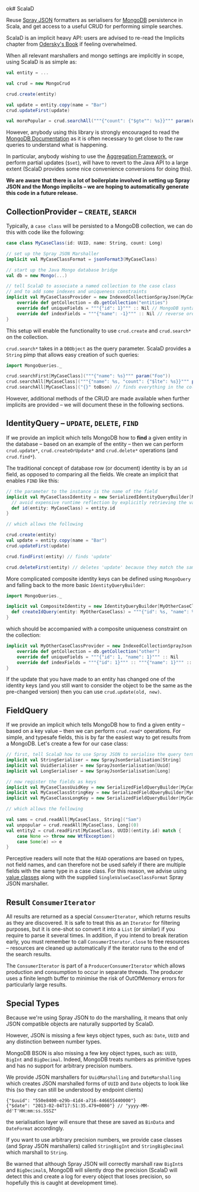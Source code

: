 ok# ScalaD

Reuse [Spray JSON](http://github.com/spray/spray-json/) formatters as serialisers for [MongoDB](http://www.mongodb.org) persistence in Scala, and get access to a useful CRUD for performing simple searches.

ScalaD is an implicit heavy API: users are advised to re-read the Implicits chapter from [Odersky's Book](http://www.amazon.com/dp/0981531644) if feeling overwhelmed.


When all relevant marshallers and mongo settings are implicitly in scope, using ScalaD is as simple as:

```scala
val entity = ...

val crud = new MongoCrud

crud.create(entity)

val update = entity.copy(name = "Bar")
crud.updateFirst(update)

val morePopular = crud.searchAll("""{"count": {"$gte"": %s}}""" param(update.count))
```

However, anybody using this library is strongly encouraged to read the [MongoDB Documentation](http://docs.mongodb.org/manual/) as it is often necessary to get close to the raw queries to understand what is happening.

In particular, anybody wishing to use the [Aggregation Framework](http://docs.mongodb.org/manual/applications/aggregation/), or perform partial updates (`$set`), will have to revert to the Java API to a large extent (ScalaD provides some nice convenience conversions for doing this).

**We are aware that there is a lot of boilerplate involved in setting up Spray JSON and the Mongo implicits – we are hoping to automatically generate this code in a future release.**


## CollectionProvider – `CREATE`, `SEARCH`

Typically, a `case class` will be persisted to a MongoDB collection, we can do this with code like the following:

```scala
case class MyCaseClass(id: UUID, name: String, count: Long)

// set up the Spray JSON Marshaller
implicit val MyCaseClassFormat = jsonFormat3(MyCaseClass)

// start up the Java Mongo database bridge
val db = new Mongo(...)

// tell ScalaD to associate a named collection to the case class
// and to add some indexes and uniqueness constraints
implicit val MyCaseClassProvider = new IndexedCollectionSprayJson[MyCaseClass] {
    override def getCollection = db.getCollection("entities")
    override def uniqueFields = """{"id": 1}""" :: Nil // MongoDB syntax
    override def indexFields = """{"name": -1}""" :: Nil // reverse order index
}
```

This setup will enable the functionality to use `crud.create` and `crud.search*` on the collection.

`crud.search*` takes in a `DBObject` as the query parameter. ScalaD provides a `String` pimp that allows easy creation of such queries:

```scala
import MongoQueries._

crud.searchFirst[MyCaseClass]("""{"name": %s}""" param("Foo"))
crud.searchAll[MyCaseClass]("""{"name": %s, "count": {"$lte": %s}}""" params("Foo", 1000))
crud.searchAll[MyCaseClass]("{}" toBson) // finds everything in the collection
```

However, additional methods of the CRUD are made available when further implicits are provided – we will document these in the following sections.


## IdentityQuery – `UPDATE`, `DELETE`, `FIND`


If we provide an implicit which tells MongoDB how to **find** a given entity in the database – based on an example of the entity – then we can perform `crud.update*`, `crud.createOrUpdate*` and `crud.delete*` operations (and `crud.find*`).

The traditional concept of database row (or document) identity is by an `id` field, as opposed to comparing all the fields. We create an implicit that enables `FIND` like this:

```scala
// the parameter to the instance is the name of the field
implicit val MyCaseClassIdentity = new SerializedIdentityQueryBuilder[MyCaseClass, UUID]("id") {
  // avoid expensive runtime reflection by explicitly retrieving the value
  def id(entity: MyCaseClass) = entity.id
}

// which allows the following

crud.create(entity)
val update = entity.copy(name = "Bar")
crud.updateFirst(update)

crud.findFirst(entity) // finds 'update'

crud.deleteFirst(entity) // deletes 'update' because they match the same MongoDB query
```



More complicated composite identity keys can be defined using `MongoQuery` and falling back to the more basic `IdentityQueryBuilder`:

```scala
import MongoQueries._

implicit val CompositeIdentity = new IdentityQueryBuilder[MyOtherCaseClass] {
  def createIdQuery(entity: MyOtherCaseClass) = """{"id": %s, "name": %s}""" params(entity.id, entity.name)
}
```

which should be accompanied with a composite uniqueness constraint on the collection:

```scala
implicit val MyOtherCaseClassProvider = new IndexedCollectionSprayJson[MyOtherCaseClass] {
    override def getCollection = db.getCollection("other")
    override def uniqueFields = """{"id": 1, "name": 1}""" :: Nil
    override def indexFields = """{"id": 1}""" :: """{"name": 1}""" :: Nil // individual indexes still needed for key based lookups
}
```

If the update that you have made to an entity has changed one of the identity keys (and you still want to consider the object to be the same as the pre-changed version) then you can use `crud.update(old, new)`.


## FieldQuery

If we provide an implicit which tells MongoDB how to find a given entity – based on a key value – then we can perform `crud.read*` operations. For simple, and typesafe fields, this is by far the easiest way to get results from a MongoDB. Let's create a few for our case class:

```scala
// first, tell ScalaD how to use Spray JSON to serialise the query terms
implicit val StringSerialiser = new SprayJsonSerialisation[String]
implicit val UuidSerialiser = new SprayJsonSerialisation[Uuid]
implicit val LongSerialiser = new SprayJsonSerialisation[Long]

// now register the fields as keys
implicit val MyCaseClassUuidKey = new SerializedFieldQueryBuilder[MyCaseClass, UUID]("id")
implicit val MyCaseClassStringKey = new SerializedFieldQueryBuilder[MyCaseClass, String]("name")
implicit val MyCaseClassLongKey = new SerializedFieldQueryBuilder[MyCaseClass, Long]("count")

// which allows the following

val sams = crud.readAll[MyCaseClass, String]("Sam")
val unpopular = crud.readAll[MyCaseClass, Long](0)
val entity2 = crud.readFirst[MyCaseClass, UUID](entity.id) match {
    case None => throw new WtfException()
    case Some(e) => e
}
```

Perceptive readers will note that the `READ` operations are based on types, not field names, and can therefore not be used safely if there are multiple fields with the same type in a case class. For this reason, we advise using [value classes](http://docs.scala-lang.org/overviews/core/value-classes.html) along with the supplied `SingleValueCaseClassFormat` Spray JSON marshaller.


## Result `ConsumerIterator`

All results are returned as a special `ConsumerIterator`, which returns results as they are discovered. It is safe to treat this as an `Iterator` for filtering purposes, but it is one-shot so convert it into a `List` (or similar) if you require to parse it several times. In addition, if you intend to break iteration early, you must remember to call `ConsumerIterator.close` to free resources – resources are cleaned up automatically if the iterator runs to the end of the search results.

The `ConsumerIterator` is part of a `ProducerConsumerIterator` which allows production and consumption to occur in separate threads. The producer uses a finite length buffer to minimise the risk of OutOfMemory errors for particularly large results.


## Special Types

Because we're using Spray JSON to do the marshalling, it means that only JSON compatible objects are naturally supported by ScalaD.

However, JSON is missing a few keys object types, such as: `Date`, `UUID` and any distinction between number types.

MongoDB BSON is also missing a few key object types, such as: `UUID`, `BigInt` and `BigDecimal`. Indeed, MongoDB treats numbers as primitive types and has no support for arbitrary precision numbers.


We provide JSON marshallers for `UuidMarshalling` and `DateMarshalling` which creates JSON marshalled forms of `UUID` and `Date` objects to look like this (so they can still be understood by endpoint clients)

```
{"$uuid": "550e8400-e29b-41d4-a716-446655440000"}
{"$date": "2013-02-04T17:51:35.479+0000"} // "yyyy-MM-dd'T'HH:mm:ss.SSSZ"
```

the serialisation layer will ensure that these are saved as `BinData` and `DateFormat` accordingly.


If you want to use arbitrary precision numbers, we provide case classes (and Spray JSON marshallers) called `StringBigInt` and `StringBigDecimal` which marshall to `String`.


Be warned that although Spray JSON will correctly marshall raw `BigInt`s and `BigDecimal`s, MongoDB will silently drop the precision (ScalaD will detect this and create a log for every object that loses precision, so hopefully this is caught at development time).
